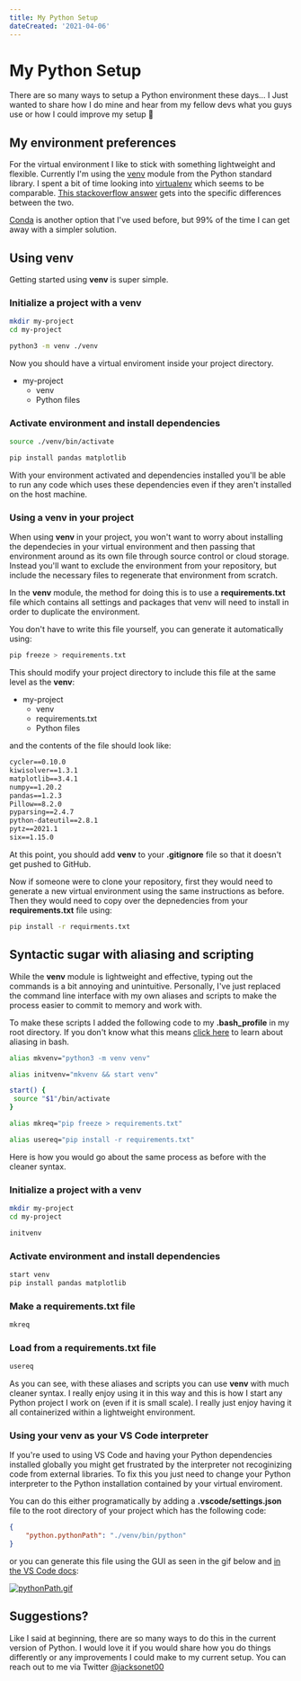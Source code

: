 ```yaml
---
title: My Python Setup
dateCreated: '2021-04-06'
---
```


# My Python Setup

There are so many ways to setup a Python environment these days... I Just wanted to share how I do mine and hear from my fellow devs what you guys use or how I could improve my setup 🍻

## My environment preferences

For the virtual environment I like to stick with something lightweight and flexible. Currently I'm using the [venv](https://docs.python.org/3/library/venv.html) module from the Python standard library. I spent a bit of time looking into [virtualenv](https://virtualenv.pypa.io/en/latest/) which seems to be comparable. [This stackoverflow answer](https://stackoverflow.com/questions/41573587/what-is-the-difference-between-venv-pyvenv-pyenv-virtualenv-virtualenvwrappe) gets into the specific differences between the two.

[Conda](https://docs.conda.io/en/latest/) is another option that I've used before, but 99% of the time I can get away with a simpler solution.

## Using venv

Getting started using <strong>venv</strong> is super simple.

### Initialize a project with a venv

```bash
mkdir my-project
cd my-project

python3 -m venv ./venv
```

Now you should have a virtual enviroment inside your project directory.

-    my-project
     -    venv
     -    Python files

### Activate environment and install dependencies

```bash
source ./venv/bin/activate

pip install pandas matplotlib
```

With your environment activated and dependencies installed you'll be able to run any code which uses these dependencies even if they aren't installed on the host machine.

### Using a venv in your project

When using <strong>venv</strong> in your project, you won't want to worry about installing the dependecies in your virtual environment and then passing that environment around as its own file through source control or cloud storage. Instead you'll want to exclude the environment from your repository, but include the necessary files to regenerate that environment from scratch.

In the <strong>venv</strong> module, the method for doing this is to use a <strong>requirements.txt</strong> file which contains all settings and packages that venv will need to install in order to duplicate the environment.

You don't have to write this file yourself, you can generate it automatically using:

```bash
pip freeze > requirements.txt
```

This should modify your project directory to include this file at the same level as the <strong>venv</strong>:

-    my-project
     -    venv
     -    requirements.txt
     -    Python files

and the contents of the file should look like:

```txt
cycler==0.10.0
kiwisolver==1.3.1
matplotlib==3.4.1
numpy==1.20.2
pandas==1.2.3
Pillow==8.2.0
pyparsing==2.4.7
python-dateutil==2.8.1
pytz==2021.1
six==1.15.0
```

At this point, you should add <strong>venv</strong> to your <strong>.gitignore</strong> file so that it doesn't get pushed to GitHub.

Now if someone were to clone your repository, first they would need to generate a new virtual environment using the same instructions as before. Then they would need to copy over the depnedencies from your <strong>requirements.txt</strong> file using:

```bash
pip install -r requirments.txt
```

## Syntactic sugar with aliasing and scripting

While the <strong>venv</strong> module is lightweight and effective, typing out the commands is a bit annoying and unintuitive. Personally, I've just replaced the command line interface with my own aliases and scripts to make the process easier to commit to memory and work with.

To make these scripts I added the following code to my <strong>.bash_profile</strong> in my root directory. If you don't know what this means [click here](https://www.moncefbelyamani.com/create-aliases-in-bash-profile-to-assign-shortcuts-for-common-terminal-commands/) to learn about aliasing in bash.

```bash
alias mkvenv="python3 -m venv venv"

alias initvenv="mkvenv && start venv"

start() {
 source "$1"/bin/activate
}

alias mkreq="pip freeze > requirements.txt"

alias usereq="pip install -r requirements.txt"
```

Here is how you would go about the same process as before with the cleaner syntax.

### Initialize a project with a venv

```bash
mkdir my-project
cd my-project

initvenv
```

### Activate environment and install dependencies

```bash
start venv
pip install pandas matplotlib
```

### Make a requirements.txt file

```bash
mkreq
```

### Load from a requirements.txt file

```bash
usereq
```

As you can see, with these aliases and scripts you can use <strong>venv</strong> with much cleaner syntax. I really enjoy using it in this way and this is how I start any Python project I work on (even if it is small scale). I really just enjoy having it all containerized within a lightweight environment.

### Using your venv as your VS Code interpreter

If you're used to using VS Code and having your Python dependencies installed globally you might get frustrated by the interpreter not recoginizing code from external libraries. To fix this you just need to change your Python interpreter to the Python installation contained by your virtual enviroment.

You can do this either programatically by adding a <strong>.vscode/settings.json</strong> file to the root directory of your project which has the following code:

```json
{
	"python.pythonPath": "./venv/bin/python"
}
```

or you can generate this file using the GUI as seen in the gif below and [in the VS Code docs](https://code.visualstudio.com/docs/python/environments):

[![pythonPath.gif](https://s4.gifyu.com/images/pythonPath.gif)](https://gifyu.com/image/YZZx)

## Suggestions?

Like I said at beginning, there are so many ways to do this in the current version of Python. I would love it if you would share how you do things differently or any improvements I could make to my current setup. You can reach out to me via Twitter [@jacksonet00](https://twitter.com/jacksonet00)
